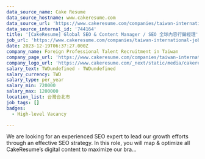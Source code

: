 ```yaml
---
data_source_name: Cake Resume
data_source_hostname: www.cakeresume.com
data_source_url: 'https://www.cakeresume.com/companies/taiwan-international-jobs/jobs'
data_source_internal_id: '744164'
title: '[CakeResume] Global SEO & Content Manager / SEO 全球內容行銷經理'
job_url: 'https://www.cakeresume.com/companies/taiwan-international-jobs/jobs/744164'
date: 2023-12-19T06:37:27.000Z
company_name: Foreign Professional Talent Recruitment in Taiwan
company_page_url: 'https://www.cakeresume.com/companies/taiwan-international-jobs'
company_logo_url: 'https://www.cakeresume.com/_next/static/media/cakeresume.e1c03867.svg'
salary_text: TWDundefined - TWDundefined
salary_currency: TWD
salary_type: per_year
salary_min: 720000
salary_max: 1200000
location_list: 台灣台北市
job_tags: []
badges:
  - High-level Vacancy

---
```


We are looking for an experienced SEO expert to lead our growth efforts through an effective SEO strategy. In this role, you will map & optimize all CakeResume’s digital content to maximize our bra...